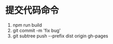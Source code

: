 # 提交代码命令
1.  npm run build
2.  git commit -m 'fix bug'
3.  git subtree push --prefix dist origin gh-pages